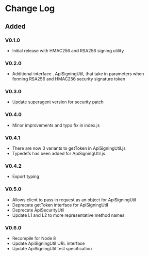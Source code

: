 # Change Log

## Added 
### V0.1.0
+ Initial release with HMAC256 and RSA256 signing utility
### V0.2.0
+ Additional interface , ApiSigningUtil, that take in parameters when forming RSA256 and HMAC256 security signature token
### V0.3.0
+ Update superagent version for security patch
### V0.4.0
+ Minor improvements and typo fix in index.js
### V0.4.1
+ There are now 3 variants to getToken in ApiSigningUtil.js
+ Typedefs has been added for ApiSigningUtil.js
### V0.4.2
+ Export typing
### V0.5.0
+ Allows client to pass in request as an object for ApiSigningUtil
+ Deprecate getToken interface for ApiSigningUtil
+ Deprecate ApiSecurityUtil
+ Update L1 and L2 to more representative method names
### V0.6.0
+ Recompile for Node 8
+ Update ApiSigningUtil URL interface
+ Update ApiSigningUtil test specification